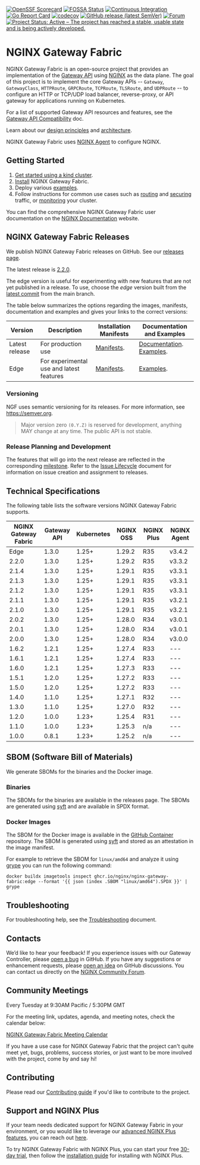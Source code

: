 [![OpenSSF Scorecard](https://api.securityscorecards.dev/projects/github.com/nginx/nginx-gateway-fabric/badge)](https://scorecard.dev/viewer/?uri=github.com/nginx/nginx-gateway-fabric)
[![FOSSA Status](https://app.fossa.com/api/projects/custom%2B5618%2Fgithub.com%2Fnginx%2Fnginx-gateway-fabric.svg?type=shield)](https://app.fossa.com/projects/custom%2B5618%2Fgithub.com%2Fnginx%2Fnginx-gateway-fabric?ref=badge_shield)
[![Continuous Integration](https://github.com/nginx/nginx-gateway-fabric/actions/workflows/ci.yml/badge.svg)](https://github.com/nginx/nginx-gateway-fabric/actions/workflows/ci.yml)
[![Go Report Card](https://goreportcard.com/badge/github.com/nginx/nginx-gateway-fabric)](https://goreportcard.com/report/github.com/nginx/nginx-gateway-fabric)
[![codecov](https://codecov.io/gh/nginx/nginx-gateway-fabric/graph/badge.svg?token=32ULC8F13Z)](https://codecov.io/gh/nginx/nginx-gateway-fabric)
[![GitHub release (latest SemVer)](https://img.shields.io/github/v/release/nginx/nginx-gateway-fabric?logo=github&sort=semver)](https://github.com/nginx/nginx-gateway-fabric/releases/latest)
[![Forum](https://img.shields.io/badge/nginx--community--forum-green)](https://community.nginx.org/c/projects/nginx-gateway-fabric/25)
[![Project Status: Active – The project has reached a stable, usable state and is being actively developed.](https://www.repostatus.org/badges/latest/active.svg)](https://www.repostatus.org/#active)

# NGINX Gateway Fabric

NGINX Gateway Fabric is an open-source project that provides an implementation of
the [Gateway API](https://gateway-api.sigs.k8s.io/) using [NGINX](https://nginx.org/) as the data plane. The goal of
this project is to implement the core Gateway APIs -- `Gateway`, `GatewayClass`, `HTTPRoute`, `GRPCRoute`, `TCPRoute`, `TLSRoute`,
and `UDPRoute` -- to configure an HTTP or TCP/UDP load balancer, reverse-proxy, or API gateway for applications running
on Kubernetes.

For a list of supported Gateway API resources and features, see
the [Gateway API Compatibility](https://docs.nginx.com/nginx-gateway-fabric/overview/gateway-api-compatibility/) doc.

Learn about our [design principles](/docs/developer/design-principles.md) and [architecture](https://docs.nginx.com/nginx-gateway-fabric/overview/gateway-architecture/).

NGINX Gateway Fabric uses [NGINX Agent](https://github.com/nginx/agent) to configure NGINX.

## Getting Started

1. [Get started using a kind cluster](https://docs.nginx.com/nginx-gateway-fabric/get-started/).
2. [Install](https://docs.nginx.com/nginx-gateway-fabric/install/) NGINX Gateway Fabric.
3. Deploy various [examples](examples).
4. Follow instructions for common use cases such as [routing](https://docs.nginx.com/nginx-gateway-fabric/traffic-management/) and [securing](https://docs.nginx.com/nginx-gateway-fabric/traffic-security/) traffic, or [monitoring](https://docs.nginx.com/nginx-gateway-fabric//monitoring/) your cluster.

You can find the comprehensive NGINX Gateway Fabric user documentation on the [NGINX Documentation](https://docs.nginx.com/nginx-gateway-fabric/) website.

## NGINX Gateway Fabric Releases

We publish NGINX Gateway Fabric releases on GitHub. See
our [releases page](https://github.com/nginx/nginx-gateway-fabric/releases).

The latest release is [2.2.0](https://github.com/nginx/nginx-gateway-fabric/releases/tag/v2.2.0).

The edge version is useful for experimenting with new features that are not yet published in a release. To use, choose
the _edge_ version built from the [latest commit](https://github.com/nginx/nginx-gateway-fabric/commits/main)
from the main branch.

The table below summarizes the options regarding the images, manifests, documentation and examples and gives your links
to the correct versions:

| Version        | Description                              | Installation Manifests                                                         | Documentation and Examples                                                                                                                                           |
|----------------|------------------------------------------|--------------------------------------------------------------------------------|----------------------------------------------------------------------------------------------------------------------------------------------------------------------|
| Latest release | For production use                       | [Manifests](https://github.com/nginx/nginx-gateway-fabric/tree/v2.2.0/deploy). | [Documentation](https://docs.nginx.com/nginx-gateway-fabric). [Examples](https://github.com/nginx/nginx-gateway-fabric/tree/v2.2.0/examples).                        |
| Edge           | For experimental use and latest features | [Manifests](https://github.com/nginx/nginx-gateway-fabric/tree/main/deploy).   | [Examples](https://github.com/nginx/nginx-gateway-fabric/tree/main/examples). |

### Versioning

NGF uses semantic versioning for its releases. For more information, see https://semver.org.

> Major version zero `(0.Y.Z)` is reserved for development, anything MAY change at any time. The public API is not stable.

### Release Planning and Development

The features that will go into the next release are reflected in the
corresponding [milestone](https://github.com/nginx/nginx-gateway-fabric/milestones). Refer to
the [Issue Lifecycle](ISSUE_LIFECYCLE.md) document for information on issue creation and assignment to releases.

## Technical Specifications

The following table lists the software versions NGINX Gateway Fabric supports.

| NGINX Gateway Fabric | Gateway API | Kubernetes | NGINX OSS | NGINX Plus | NGINX Agent |
|----------------------|-------------|------------|-----------|------------|-------------|
| Edge                 | 1.3.0       | 1.25+      | 1.29.2    | R35        | v3.4.2      |
| 2.2.0                | 1.3.0       | 1.25+      | 1.29.2    | R35        | v3.3.2      |
| 2.1.4                | 1.3.0       | 1.25+      | 1.29.1    | R35        | v3.3.1      |
| 2.1.3                | 1.3.0       | 1.25+      | 1.29.1    | R35        | v3.3.1      |
| 2.1.2                | 1.3.0       | 1.25+      | 1.29.1    | R35        | v3.3.1      |
| 2.1.1                | 1.3.0       | 1.25+      | 1.29.1    | R35        | v3.2.1      |
| 2.1.0                | 1.3.0       | 1.25+      | 1.29.1    | R35        | v3.2.1      |
| 2.0.2                | 1.3.0       | 1.25+      | 1.28.0    | R34        | v3.0.1      |
| 2.0.1                | 1.3.0       | 1.25+      | 1.28.0    | R34        | v3.0.1      |
| 2.0.0                | 1.3.0       | 1.25+      | 1.28.0    | R34        | v3.0.0      |
| 1.6.2                | 1.2.1       | 1.25+      | 1.27.4    | R33        | ---         |
| 1.6.1                | 1.2.1       | 1.25+      | 1.27.4    | R33        | ---         |
| 1.6.0                | 1.2.1       | 1.25+      | 1.27.3    | R33        | ---         |
| 1.5.1                | 1.2.0       | 1.25+      | 1.27.2    | R33        | ---         |
| 1.5.0                | 1.2.0       | 1.25+      | 1.27.2    | R33        | ---         |
| 1.4.0                | 1.1.0       | 1.25+      | 1.27.1    | R32        | ---         |
| 1.3.0                | 1.1.0       | 1.25+      | 1.27.0    | R32        | ---         |
| 1.2.0                | 1.0.0       | 1.23+      | 1.25.4    | R31        | ---         |
| 1.1.0                | 1.0.0       | 1.23+      | 1.25.3    | n/a        | ---         |
| 1.0.0                | 0.8.1       | 1.23+      | 1.25.2    | n/a        | ---         |

## SBOM (Software Bill of Materials)

We generate SBOMs for the binaries and the Docker image.

### Binaries

The SBOMs for the binaries are available in the releases page. The SBOMs are generated
using [syft](https://github.com/anchore/syft) and are available in SPDX format.

### Docker Images

The SBOM for the Docker image is available in
the [GitHub Container](https://github.com/nginx/nginx-gateway-fabric/pkgs/container/nginx-gateway-fabric)
repository. The SBOM is generated using [syft](https://github.com/anchore/syft) and stored as an attestation in the
image manifest.

For example to retrieve the SBOM for `linux/amd64` and analyze it using [grype](https://github.com/anchore/grype) you
can run the following command:

```shell
docker buildx imagetools inspect ghcr.io/nginx/nginx-gateway-fabric:edge --format '{{ json (index .SBOM "linux/amd64").SPDX }}' | grype
```

## Troubleshooting

For troubleshooting help, see the [Troubleshooting](https://docs.nginx.com/nginx-gateway-fabric/troubleshooting/) document.

## Contacts

We’d like to hear your feedback! If you experience issues with our Gateway Controller, please [open a bug][bug] in
GitHub. If you have any suggestions or enhancement requests, please [open an idea][idea] on GitHub discussions. You can
contact us directly on the [NGINX Community Forum][forum].

[bug]: https://github.com/nginx/nginx-gateway-fabric/issues/new?assignees=&labels=&projects=&template=bug_report.md&title=
[idea]: https://github.com/nginx/nginx-gateway-fabric/discussions/categories/ideas
[forum]: https://community.nginx.org/c/projects/nginx-gateway-fabric/25

## Community Meetings

Every Tuesday at 9:30AM Pacific / 5:30PM GMT

For the meeting link, updates, agenda, and meeting notes, check the calendar below:

[NGINX Gateway Fabric Meeting Calendar](https://calendar.google.com/calendar/embed?src=901278554a5187740a1cef8c6fd92351eb592550cb5936ba04d318f8859888f4%40group.calendar.google.com&ctz=America%2FLos_Angeles)

If you have a use case for NGINX Gateway Fabric that the project can't quite meet yet, bugs, problems, success stories, or just want to be more involved with the project, come by and say hi!

## Contributing

Please read our [Contributing guide](CONTRIBUTING.md) if you'd like to contribute to the project.

## Support and NGINX Plus

If your team needs dedicated support for NGINX Gateway Fabric in your environment, or you would like to leverage our [advanced NGINX Plus features](https://docs.nginx.com/nginx-gateway-fabric/overview/nginx-plus/), you can reach out [here](https://www.f5.com/content/f5-com/en_us/products/get-f5).

To try NGINX Gateway Fabric with NGINX Plus, you can start your free [30-day trial](https://www.f5.com/trials), then follow the [installation guide](https://docs.nginx.com/nginx-gateway-fabric/install/helm/) for installing with NGINX Plus.
